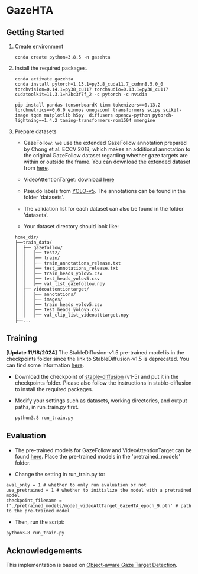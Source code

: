 # GazeHTA
## Getting Started 

1. Create environment

    ```
    conda create python=3.8.5 -n gazehta
    ```

2. Install the required packages.

    ```
    conda activate gazehta
    conda install pytorch=1.13.1=py3.8_cuda11.7_cudnn8.5.0_0 torchvision=0.14.1=py38_cu117 torchaudio=0.13.1=py38_cu117 cudatoolkit=11.3.1=h2bc3f7f_2 -c pytorch -c nvidia
    
    pip install pandas tensorboardX timm tokenizers==0.13.2 torchmetrics==0.6.0 einops omegaconf transformers scipy scikit-image tqdm matplotlib h5py  diffusers opencv-python pytorch-lightning==1.4.2 taming-transformers-rom1504 mmengine 
    ```
    

3. Prepare datasets

    * GazeFollow: we use the extended GazeFollow annotation prepared by Chong et al. ECCV 2018, which makes an additional annotation to the original GazeFollow dataset regarding whether gaze targets are within or outside the frame. You can download the extended dataset from [here](https://www.dropbox.com/s/3ejt9pm57ht2ed4/gazefollow_extended.zip?e=1&dl=0).
    
    * VideoAttentionTarget: download [here](https://www.dropbox.com/s/8ep3y1hd74wdjy5/videoattentiontarget.zip?e=1&dl=0)
    
    * Pseudo labels from [YOLO-v5](https://github.com/xinsuinizhuan/yolov5-head-detector). The annotations can be found in the folder 'datasets'.
    
    * The validation list for each dataset can also be found in the folder 'datasets'.

    * Your dataset directory should look like:
    
    ```
    home_dir/
    ├──train_data/
    │  ├── gazefollow/
    │  │   ├── test2/
    │  │   ├── train/
    │  │   ├── train_annotations_release.txt
    │  │   ├── test_annotations_release.txt
    │  │   ├── train_heads_yolov5.csv
    │  │   ├── test_heads_yolov5.csv
    │  │   ├── val_list_gazefollow.npy
    │  ├── videoattentiontarget/
    │  │   ├── annotations/
    │  │   ├── images/
    │  │   ├── train_heads_yolov5.csv
    │  │   ├── test_heads_yolov5.csv
    │  │   ├── val_clip_list_videoatttarget.npy
    ├──...
    ```


## Training

**[Update 11/18/2024]**
The StableDiffusion-v1.5 pre-trained model is in the checkpoints folder since the link to StableDiffusion-v1.5 is deprecated. You can find some information [here](https://huggingface.co/stable-diffusion-v1-5/stable-diffusion-v1-5).

* Download the checkpoint of [stable-diffusion](https://github.com/runwayml/stable-diffusion) (v1-5) and put it in the checkpoints folder. Please also follow the instructions in stable-diffusion to install the required packages.


* Modify your settings such as datasets, working directories, and output paths, in run_train.py first. 

    ```
    python3.8 run_train.py
    ```

## Evaluation

* The pre-trained models for GazeFollow and VideoAttentionTarget can be found [here](https://drive.google.com/drive/folders/1s80QqLELewJy0qZLfjHGWTqo5PGlHYeM?usp=sharing). Place the pre-trained models in the 'pretrained_models' folder.

* Change the setting in run_train.py to:

```
eval_only = 1 # whether to only run evaluation or not
use_pretrained = 1 # whether to initialize the model with a pretrained model
checkpoint_filename =  f'./pretrained_models/model_videoAttTarget_GazeHTA_epoch_9.pth' # path to the pre-trained model
```
* Then, run the script:

```
python3.8 run_train.py
```

## Acknowledgements
This implementation is based on [Object-aware Gaze Target Detection](https://github.com/francescotonini/object-aware-gaze-target-detection).
